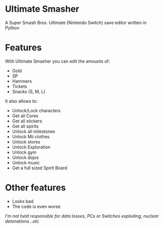 # Ultimate Smasher
A Super Smash Bros. Ultimate (Nintendo Switch) save editor written in Python

Features
=====
With Ultimate Smasher you can edit the amounts of:

* Gold
* SP
* Hammers
* Tickets
* Snacks (S, M, L)


It also allows to:
* Unlock/Lock characters
* Get all Cores
* Get all stickers
* Get all spirits
* Unlock all milestones
* Unlock Mii clothes
* Unlock stores
* Unlock Exploration
* Unlock gym
* Unlock dojos
* Unlock music
* Get a full sized Spirit Board

Other features
=====

- Looks bad
- The code is even worse


*I'm not held responsible for data losses, PCs or Switches exploding, nuclear detonations...etc*

